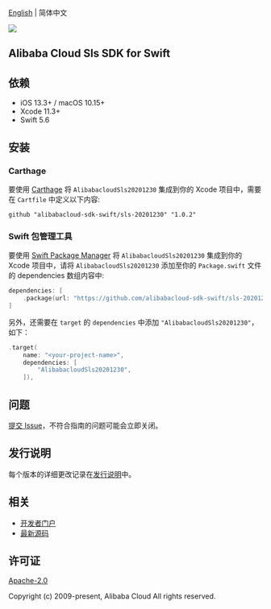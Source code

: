 [English](README.md) | 简体中文

![](https://aliyunsdk-pages.alicdn.com/icons/AlibabaCloud.svg)

## Alibaba Cloud Sls SDK for Swift

## 依赖

- iOS 13.3+ / macOS 10.15+
- Xcode 11.3+
- Swift 5.6

## 安装

### Carthage

要使用 [Carthage](https://github.com/Carthage/Carthage) 将 `AlibabacloudSls20201230` 集成到你的 Xcode 项目中，需要在 `Cartfile` 中定义以下内容:

```ogdl
github "alibabacloud-sdk-swift/sls-20201230" "1.0.2"
```

### Swift 包管理工具

要使用 [Swift Package Manager](https://swift.org/package-manager/) 将 `AlibabacloudSls20201230` 集成到你的 Xcode 项目中，请将 `AlibabacloudSls20201230` 添加至你的 `Package.swift` 文件的 dependencies 数组内容中:

```swift
dependencies: [
    .package(url: "https://github.com/alibabacloud-sdk-swift/sls-20201230.git", from: "1.0.2")
]
```

另外，还需要在 `target` 的 `dependencies` 中添加 `"AlibabacloudSls20201230"`，如下：

```swift
.target(
    name: "<your-project-name>",
    dependencies: [
        "AlibabacloudSls20201230",
    ]),
```

## 问题

[提交 Issue](https://github.com/alibabacloud-sdk-swift/sls-20201230/issues/new)，不符合指南的问题可能会立即关闭。

## 发行说明

每个版本的详细更改记录在[发行说明](./ChangeLog.txt)中。

## 相关

* [开发者门户](https://next.api.aliyun.com/home)
* [最新源码](https://github.com/alibabacloud-sdk-swift/sls-20201230)

## 许可证

[Apache-2.0](http://www.apache.org/licenses/LICENSE-2.0)

Copyright (c) 2009-present, Alibaba Cloud All rights reserved.
